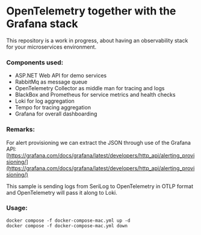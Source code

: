 # OpenTelemetry together with the Grafana stack

This repository is a work in progress, about having an observability stack for your microservices environment.

### Components used:

- ASP.NET Web API for demo services
- RabbitMq as message queue
- OpenTelemetry Collector as middle man for tracing and logs
- BlackBox and Prometheus for service metrics and health checks
- Loki for log aggregation
- Tempo for tracing aggregation
- Grafana for overall dashboarding

### Remarks:

For alert provisioning we can extract the JSON through use of the Grafana API: [https://grafana.com/docs/grafana/latest/developers/http_api/alerting_provisioning/](https://grafana.com/docs/grafana/latest/developers/http_api/alerting_provisioning/)

This sample is sending logs from SeriLog to OpenTelemetry in OTLP format and OpenTelemetry will pass it along to Loki.

### Usage:

```
docker compose -f docker-compose-mac.yml up -d
docker compose -f docker-compose-mac.yml down
```
